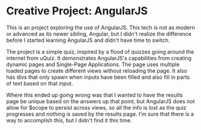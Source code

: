 # Creative Project: AngularJS

This is an project exploring the use of AngularJS. This tech is not as modern or advanced as its newer sibling, Angular, but I didn't realize the difference before I started learning AngularJS and didn't have time to switch.

The project is a simple quiz, inspired by a flood of quizzes going around the internet from uQuiz. It demonstrates AngularJS's capabilities from creating dynamic pages and Single-Page Applications.  The page uses multiple loaded pages to create different views without reloading the page. It also has divs that only spawn when inputs have been filled and also fill in parts of text based on that input.

Where this ended up going wrong was that I wanted to have the results page be unique based on the answers up that point, but AngularJS does not allow for $scope to persist across views, so all the info is lost as the quiz progresses and nothing is saved by the results page. I'm sure that there is a way to accomplish this, but I didn't find it this time.
